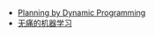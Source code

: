 - [Planning by Dynamic Programming](http://www0.cs.ucl.ac.uk/staff/d.silver/web/Teaching_files/DP.pdf)
- [无痛的机器学习](https://zhuanlan.zhihu.com/hsmyy)